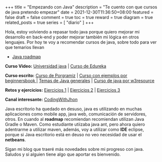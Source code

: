 +++
title = "Empezando con Java"
description = "Te cuento con que cursos de java pretendo empezar"
date = 2021-12-30T11:36:50+08:00
featured = false
draft = false
comment = true
toc = true
reward = true
diagram = true
related_posts = true
series = [
    "diario"
 ]
+++

Hola, estoy volviendo a repasar todo java porque quiero mejorar mi desarrollo en back-end y poder mejorar también mi lógica en otros lenguajes. Por hoy te voy a recomendar cursos de java, sobre todo para ver que temarios llevan

* [Java roadmap](https://github.com/s4kibs4mi/java-developer-roadmap)

**Curso Video:** [Universidad java](https://www.udemy.com/course/universidad-java-especialista-en-java-desde-cero-a-master/learn/) | [Curso de Edureka](https://www.youtube.com/watch?v=hBh_CC5y8-s)

**Curso escrito:** [Curso de Porgramiz](https://www.programiz.com/java-programming) | [Curso con ejemplos por beginnersbook |](https://beginnersbook.com/java-tutorial-for-beginners-with-examples) [Temas de Java generales](https://www.w3schools.com/java/java_operators.asp) | [Curso de java por w3resource](https://www.w3resource.com/java-tutorial/)

**Retos y ejercicios:** [Ejercicios 1](https://edabit.com/challenges/java) | [Ejercicios 2](https://www.w3resource.com/java-exercises/) | [Ejercicios 3](https://codingbat.com/java)

**Canal interesante:** [CodingWithJhon](https://www.youtube.com/channel/UC42pOSNg804f1wCcj7qL0mA)

Java escritorio ha quedado en desuso, java es utilizando en muchas aplicaciones como mobile app, java web, comunicación de servidores, otros. En cuando al **roadmap** recomiendan recomiendan utilizan Java Gradle o Maven. Como estudiante utiizaba java ant, pero ahora quiero adentrarme a utilizar maven, además, voy a utilizar como **IDE** eclipse, porque si Java escritorio está en deuso no veo necesidad de usar el **netbeans**.

Sigan mi blog que traeré más novedades sobre mi progreso con java. Saludos y si alguien tiene algo que aportar es bienvenido.